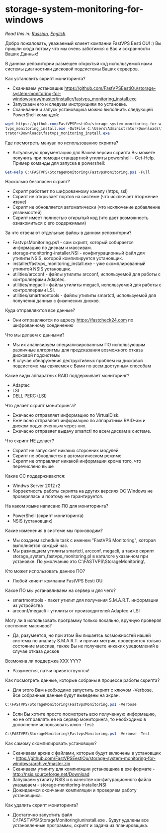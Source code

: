 storage-system-monitoring-for-windows
==========================

*Read this in: [Russian](README.md), [English](README.en.md).*

Добро пожаловать, уважаемый клиент компании FastVPS Eesti OU! :) Вы пришли сюда потому что мы очень заботимся о Вас и сохранности Ваших Данных!

В данном репозитории размещен открытый код используемой нами системы диагностики дисковой подсистемы Ваших серверов. 

Как установить скрипт мониторинга?
- Скачиваем установщик https://github.com/FastVPSEestiOu/storage-system-monitoring-for-windows/raw/master/installer/fastvps_monitoring_install.exe
- Запускаем его и следуем инструкциям по установке.
- Скачивание и запуск установщика можно выполнить следующей PowerShell командой:
```powershell
wget https://github.com/FastVPSEestiOu/storage-system-monitoring-for-windows/raw/master/installer/fas
tvps_monitoring_install.exe -OutFile C:\Users\Administrator\Downloads\fastvps_monitoring_install.exe; & C:\Users\Adminis
trator\Downloads\fastvps_monitoring_install.exe
```

Где посмотреть мануал по использованию скрипта?
 -  Актуальную документацию для Вашей версии скрипта Вы можете получить при помощи стандартной утилиты powershell - Get-Help. Пример команды для запуска в powershell:
 ```powershell
Get-Help C:\FASTVPS\StorageMonitoring\FastvpsMonitoring.ps1 -Full
```

Насколько безопасен скрипт?
- Скрипт работает по шифрованному каналу (https, ssl)
- Скрипт не открывает портов на системе (что исключает вторжение извне)
- Скрипт не обновляется автоматически (что исключение добавление уязвимостей)
- Скрипт имеет полностью открытый код (что дает возможность ознакомиться с его содержимым)

За что отвечают отдельные файоы в данном репозитории?
- FastvpsMonitoring.ps1 - сам скрипт, который собирается информацию по дискам и массивам.
- storage-monitoring-installer.NSI - конфигурационный файл для утилиты NSIS, которой компилируется установщик.
- installer/fastvps_monitoring_install.exe - уже скомплированный утилитой NSIS установщик.
- utilities/arcconf - файлы утилиты arcconf, используемой для работы с контроллерами Adaptec.
- utilities/megacli - файлы утилиты megacli, используемой для работы с контроллерами LSI.
- utilities/smartmontools - файлы утилиты smartctl, используемой для получения данных с физических дисков.

Куда отправляются все данные? 
- Они отправляются по адресу https://fastcheck24.com по шифрованному соединению

Что мы делаем с данными?
- Мы их анализируем специализированным ПО использующим различные алгоритмы для предсказания возможного отказа дисковой подсистемы
- В случае обнаружения деструктивных проблем на дисковой подсистеме мы свяжемся с Вами по всем доступным способам

Какие виды аппаратных RAID поддерживает мониторинг?
- Adaptec
- LSI
- DELL PERC (LSI)

Что делает скрипт мониторинга?
- Ежечасно отправляет информацию по VirtualDisk.
- Ежечасно отправляет информацию по аппаратным RAID-ам и диском подключенным через них. 
- Ежечасно отправяет выдачу smartctl по всем дискам в системе.

Что скрипт НЕ делает?
- Скрипт не запускает никаких сторонних модулей
- Скрипт не обновляется в автоматическом режиме
- Скрипт не отправляет никакой информации кроме того, что перечислено выше

Какие ОС поддерживаются:
- Windws Server 2012 r2
- Корректность работы скрипта на других версиях ОС Windows не проверялась и поэтому не гарантируется.

На каком языке написано ПО для мониторинга?
- PowerShell (скрипт мониторинга)
- NSIS (установщик)

Какие изменения в системе мы производим?
- Мы создаем schedule task с именем "FastVPS Monitoring", которая выполняется каждый час.
- Мы размещаем утилиты smartctl, arcconf, megacli, а также скрипт storage_system_fastvps_monitoring.pl в каталоге указанном при установке. По умолчанию это C:\FASTVPS\StorageMonitoring\ 

Кто может использовать данное ПО?
- Любой клиент компании FastVPS Eesti OU

Какое ПО мы устанавливаем на сервер и для чего?
- smartmontools - пакет утилит для получения S.M.A.R.T. информации из устройства
- arcconf/megacli - утилиты от производителей Adaptec и LSI

Могу ли я использовать программу только локально, вручную проверяя состояние массивов?
- Да, разумеется, но при этом Вы лишаетсь возможностей нашей системы по анализу S.M.A.R.T. и прочих метрик, проверяется только состояние массива, также Вы не получаете никаких уведомлений в случае отказа дисков

Возможна ли поддержка XXX YYY?
- Разумеется, патчи приветствуются!                                                                    

Как посмотреть данные, которые собраны в процессе работы скрипта?
 - Для этого Вам необходимо запустить скрипт с ключом -Verbose. Все собранные данные будут выведены на экран.
```powershell
C:\FASTVPS\StorageMonitoring\FastvpsMonitoring.ps1 -Verbose
```

 - Если Вы хотите просто посмотреть всю полученную информацию, но не отправлять ее на сервер мониторинга, то необходимо в дополнение использовать ключ -Test:
 ```powershell
C:\FASTVPS\StorageMonitoring\FastvpsMonitoring.ps1 -Verbose -Test
```

Как самому скомпилировать установщик?
 - Скачиваем архив с файлами, которые будут включены в установщик - https://github.com/FastVPSEestiOu/storage-system-monitoring-for-windows/archive/master.zip
 - Скачиваем утилиту для компиляции установщика в exe формате - http://nsis.sourceforge.net/Download
 - Запускаем утилиту NSIS и в качестве конфигурационного файла указываем - storage-monitoring-installer.NSI
 - Дожидаемся окончания компиляции и проверяем работу установщика.
 
Как удалить скрипт мониторинга?
- Достаточно запустить файл C:\FASTVPS\StorageMonitoring\uninstall.exe . Будут удалены все установленные программы, скрипт и задача из планировщика.
